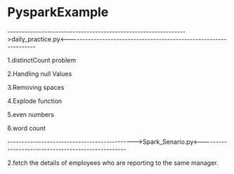 # PysparkExample

--------------------------------------------------------------->daily_practice.py<------------------------------------------------------------------


1.distinctCount problem

2.Handling null Values

3.Removing spaces

4.Explode function

5.even numbers

6.word count 

--------------------------------------------->Spark_Senario.py<---------------------------------------------------

2.fetch the details of employees who are reporting to the same manager.
